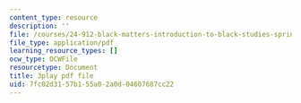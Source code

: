```yaml
---
content_type: resource
description: ''
file: /courses/24-912-black-matters-introduction-to-black-studies-spring-2017/7fc02d3157b155a02a0d04607687cc22_WGgH9wpDs5c.pdf
file_type: application/pdf
learning_resource_types: []
ocw_type: OCWFile
resourcetype: Document
title: 3play pdf file
uid: 7fc02d31-57b1-55a0-2a0d-04607687cc22
---
```

